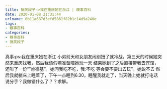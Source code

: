 ```yaml
---
title: 搞笑段子->我在重庆她在浙江 | 糗事百科
date: 2020-01-08 21:31:44
urlname: 0b11a687d3efd5861f82b1c14d9a240e
tags: 
- 糗事百科
categories:
- 糗事百科
- 搞笑段子
---
```

真事:ps:我在重庆她在浙江 小弟前天和女朋友闹别扭了就冷战，第三天的时候她突然来重庆找我，然后我请假嘛准备陪她玩一天 结果她到了之后直接带我去宾馆，还叫了一份“”肯德基”，她问我吃不吃，我:不吃 等会要不要出去玩”，她说不去 然后我就躺床上睡着了，下午一点睡到6.30，睡醒我就走了，当天晚上她就打电话说分手？我做错什么了？？求解。


